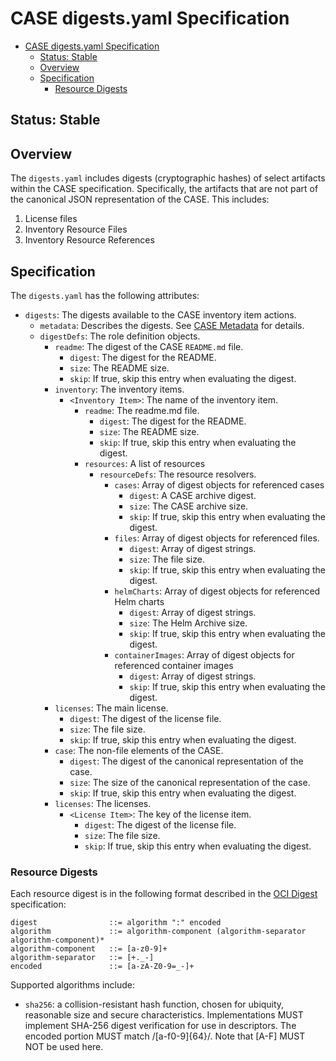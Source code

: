 # CASE digests.yaml Specification
- [CASE digests.yaml Specification](#case-digestsyaml-specification)
  - [Status: Stable](#status-stable)
  - [Overview](#overview)
  - [Specification](#specification)
    - [Resource Digests](#resource-digests)

## Status: Stable

## Overview
The `digests.yaml` includes digests (cryptographic hashes) of select artifacts within the CASE specification.  Specifically, the artifacts that are not part of the canonical JSON representation of the CASE.  This includes:
1.  License files
2.  Inventory Resource Files
3.  Inventory Resource References

## Specification
The `digests.yaml` has the following attributes:
* `digests`: The digests available to the CASE inventory item actions.
  * `metadata`:  Describes the digests.  See [CASE Metadata](010-case-structure.md#Specification-metadata-and-versioning) for details.
  * `digestDefs`:  The role definition objects.
    * `readme`:  The digest of the CASE `README.md` file.
      * `digest`: The digest for the README.
      * `size`: The README size.
      * `skip`: If true, skip this entry when evaluating the digest.
    * `inventory`: The inventory items.
      * `<Inventory Item>`:  The name of the inventory item.
        * `readme`:  The readme.md file.
          * `digest`: The digest for the README.
          * `size`: The README size.
          * `skip`: If true, skip this entry when evaluating the digest.
        * `resources`: A list of resources
          * `resourceDefs`: The resource resolvers.
            * `cases`: Array of digest objects for referenced cases
              * `digest`: A CASE archive digest.
              * `size`: The CASE archive size.
              * `skip`: If true, skip this entry when evaluating the digest.
            * `files`: Array of digest objects for referenced files.
              * `digest`: Array of digest strings.
              * `size`: The file size.
              * `skip`: If true, skip this entry when evaluating the digest.
            * `helmCharts`: Array of digest objects for referenced Helm charts
              * `digest`: Array of digest strings.
              * `size`: The Helm Archive size.
              * `skip`: If true, skip this entry when evaluating the digest.
            * `containerImages`: Array of digest objects for referenced container images
              * `digest`: Array of digest strings.
              * `skip`: If true, skip this entry when evaluating the digest.
    * `licenses`: The main license.
      * `digest`: The digest of the license file.
      * `size`:  The file size.
      * `skip`: If true, skip this entry when evaluating the digest.
    * `case`: The non-file elements of the CASE.
      * `digest`: The digest of the canonical representation of the case.
      * `size`: The size of the canonical representation of the case.
      * `skip`: If true, skip this entry when evaluating the digest.
    * `licenses`: The licenses.
      * `<License Item>`:  The key of the license item.
        * `digest`: The digest of the license file.
        * `size`:  The file size.
        * `skip`: If true, skip this entry when evaluating the digest.


### Resource Digests
Each resource digest is in the following format described in the [OCI Digest](https://github.com/opencontainers/image-spec/blob/master/descriptor.md#digests) specification:

```
digest                ::= algorithm ":" encoded
algorithm             ::= algorithm-component (algorithm-separator algorithm-component)*
algorithm-component   ::= [a-z0-9]+
algorithm-separator   ::= [+._-]
encoded               ::= [a-zA-Z0-9=_-]+
```

Supported algorithms include:
* `sha256`:  a collision-resistant hash function, chosen for ubiquity, reasonable size and secure characteristics. Implementations MUST implement SHA-256 digest verification for use in descriptors.  The encoded portion MUST match /[a-f0-9]{64}/. Note that [A-F] MUST NOT be used here.
